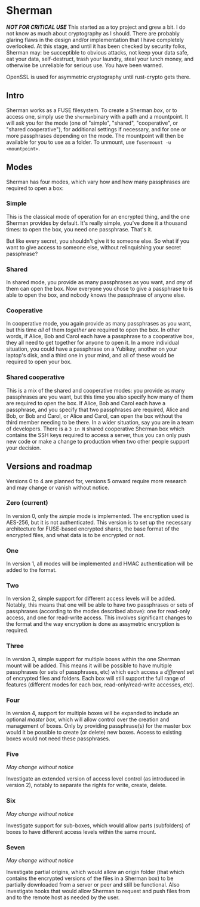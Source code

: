 # Sherman

___NOT FOR CRITICAL USE___ This started as a toy project and grew a bit. I do
not know as much about cryptography as I should. There are probably glaring
flaws in the design and/or implementation that I have completely overlooked.
At this stage, and until it has been checked by security folks, Sherman may: be
succeptible to obvious attacks, not keep your data safe, eat your data,
self-destruct, trash your laundry, steal your lunch money, and otherwise be
unreliable for serious use. You have been warned.

OpenSSL is used for asymmetric cryptography until rust-crypto gets there.

## Intro

Sherman works as a FUSE filesystem. To create a Sherman _box_, or to access
one, simply use the `sherman`binary with a path and a mountpoint. It will ask
you for the mode (one of "simple", "shared", "cooperative", or "shared
cooperative"), for additional settings if necessary, and for one or more
passphrases depending on the mode. The mountpoint will then be available for
you to use as a folder. To unmount, use `fusermount -u <mountpoint>`.

## Modes

Sherman has four modes, which vary how and how many passphrases are required to
open a box:

### Simple

This is the classical mode of operation for an encrypted thing, and the one
Sherman provides by default. It's really simple, you've done it a thousand
times: to open the box, you need one passphrase. That's it.

But like every secret, you shouldn't give it to someone else. So what if you
want to give access to someone else, without relinquishing your secret
passphrase?

### Shared

In shared mode, you provide as many passphrases as you want, and *any* of them
can open the box. Now everyone you chose to give a passphrase to is able to
open the box, and nobody knows the passphrase of anyone else.

### Cooperative

In cooperative mode, you again provide as many passphrases as you want, but
this time *all* of them *together* are required to open the box. In other
words, if Alice, Bob and Carol each have a passphrase to a cooperative box,
they all need to get together for anyone to open it. In a more individual
situation, you could have a passphrase on a Yubikey, another on your laptop's
disk, and a third one in your mind, and all of these would be required to open
your box.

### Shared cooperative

This is a mix of the shared and cooperative modes: you provide as many
passphrases are you want, but this time you also specify how many of them are
required to open the box. If Alice, Bob and Carol each have a passphrase, and
you specify that two passphrases are required, Alice and Bob, or Bob and Carol,
or Alice and Carol, can open the box without the third member needing to be
there. In a wider situation, say you are in a team of developers. There is a
`3 in N` shared cooperative Sherman box which contains the SSH keys required
to access a server, thus you can only push new code or make a change to
production when two other people support your decision.

## Versions and roadmap

Versions 0 to 4 are planned for, versions 5 onward require more research and
may change or vanish without notice.

### Zero (current)

In version 0, only the *simple* mode is implemented. The encryption used is
AES-256, but it is not authenticated. This version is to set up the necessary
architecture for FUSE-based encrypted shares, the base format of the encrypted
files, and what data is to be encrypted or not.

### One

In version 1, all modes will be implemented and HMAC authentication will be
added to the format.

### Two

In version 2, simple support for different access levels will be added.
Notably, this means that one will be able to have two passphrases or sets of
passphrases (according to the modes described above): one for read-only access,
and one for read-write access. This involves significant changes to the format
and the way encryption is done as assymetric encryption is required.

### Three

In version 3, simple support for multiple boxes within the one Sherman mount
will be added. This means it will be possible to have multiple passphrases (or
sets of passphrases, etc) which each access a *different* set of encrypted
files and folders. Each box will still support the full range of features
(different modes for each box, read-only/read-write accesses, etc).

### Four

In version 4, support for multiple boxes will be expanded to include an
optional *master box*, which will allow control over the creation and
management of boxes. Only by providing passphrase(s) for the master box
would it be possible to create (or delete) new boxes. Access to existing
boxes would not need these passphrases.

### Five

_May change without notice_

Investigate an extended version of access level control (as introduced in
version 2), notably to separate the rights for write, create, delete.

### Six

_May change without notice_

Investigate support for sub-boxes, which would allow parts (subfolders) of
boxes to have different access levels within the same mount.

### Seven

_May change without notice_

Investigate partial origins, which would allow an origin folder (that which
contains the encrypted versions of the files in a Sherman box) to be
partially downloaded from a server or peer and still be functional. Also
investigate hooks that would allow Sherman to request and push files from and
to the remote host as needed by the user.

